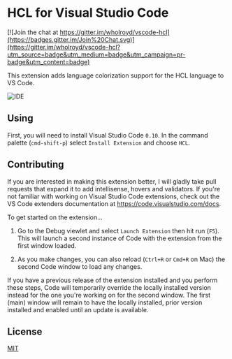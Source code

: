 # HCL for Visual Studio Code

[![Join the chat at https://gitter.im/wholroyd/vscode-hcl](https://badges.gitter.im/Join%20Chat.svg)](https://gitter.im/wholroyd/vscode-hcl?utm_source=badge&utm_medium=badge&utm_campaign=pr-badge&utm_content=badge)

This extension adds language colorization support for the HCL language to VS Code.

![IDE](https://raw.githubusercontent.com/wholroyd/vscode-hcl/master/example.png)

## Using

First, you will need to install Visual Studio Code `0.10`. In the command palette (`cmd-shift-p`) select `Install Extension` and choose `HCL`.  

## Contributing

If you are interested in making this extension better, I will gladly take pull requests that expand it to add intellisense, hovers and validators. If you're not familiar with working on Visual Studio Code extensions, check out the VS Code extenders documentation at
https://code.visualstudio.com/docs.

To get started on the extension...

1. Go to the Debug viewlet and select `Launch Extension` then hit run (`F5`). This will launch a second instance of Code with the extension from the first window loaded.

2. As you make changes, you can also reload (`Ctrl+R` or `Cmd+R` on Mac) the second Code window to load any changes.

If you have a previous release of the extension installed and you perform these steps, Code will temporarily override the locally installed version instead for the one you're working on for the second window. The first (main) window will remain to have the locally installed, prior version installed and enabled until an update is available.

## License
[MIT](https://github.com/wholroyd/vscode-hcl/blob/master/LICENSE)
